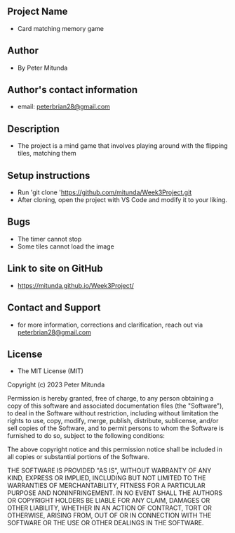 ## Project Name
- Card matching memory game
## Author
- By Peter Mitunda
## Author's contact information
- email: peterbrian28@gmail.com
## Description
- The project is a mind game that involves playing around with the flipping tiles,  matching them
## Setup instructions
- Run 'git clone 'https://github.com/mitunda/Week3Project.git
- After cloning, open the project with VS Code and modify it to your liking.
## Bugs
- The timer cannot stop
- Some tiles cannot load the image
## Link to site on GitHub
- https://mitunda.github.io/Week3Project/
## Contact and Support
- for more information, corrections and clarification, reach out via peterbrian28@gmail.com
## License
- The MIT License (MIT)

Copyright (c) 2023 Peter Mitunda

Permission is hereby granted, free of charge, to any person obtaining a copy of this software and associated documentation files (the "Software"), to deal in the Software without restriction, including without limitation the rights to use, copy, modify, merge, publish, distribute, sublicense, and/or sell copies of the Software, and to permit persons to whom the Software is furnished to do so, subject to the following conditions:

The above copyright notice and this permission notice shall be included in all copies or substantial portions of the Software.

THE SOFTWARE IS PROVIDED "AS IS", WITHOUT WARRANTY OF ANY KIND, EXPRESS OR IMPLIED, INCLUDING BUT NOT LIMITED TO THE WARRANTIES OF MERCHANTABILITY, FITNESS FOR A PARTICULAR PURPOSE AND NONINFRINGEMENT. IN NO EVENT SHALL THE AUTHORS OR COPYRIGHT HOLDERS BE LIABLE FOR ANY CLAIM, DAMAGES OR OTHER LIABILITY, WHETHER IN AN ACTION OF CONTRACT, TORT OR OTHERWISE, ARISING FROM, OUT OF OR IN CONNECTION WITH THE SOFTWARE OR THE USE OR OTHER DEALINGS IN THE SOFTWARE.